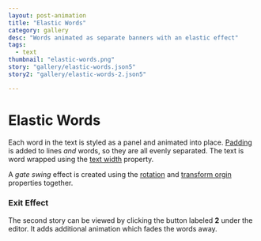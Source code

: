 ```yaml
---
layout: post-animation
title: "Elastic Words"
category: gallery
desc: "Words animated as separate banners with an elastic effect"
tags: 
  - text
thumbnail: "elastic-words.png"
story: "gallery/elastic-words.json5"
story2: "gallery/elastic-words-2.json5"

---
```

# Elastic Words

Each word in the text is styled as a panel and animated into place.  [Padding](/properties/#padding) is added to lines _and_ words, so they are all evenly separated. The text is word wrapped using the [text width](/properties/#text-width) property.

A _gate swing_ effect is created using the [rotation](/properties/#rotation) and [transform orgin](/properties/#transform-origin) properties together.  

### Exit Effect

The second story can be viewed by clicking the button labeled __2__ under the editor. It adds additional animation which fades the words away.
